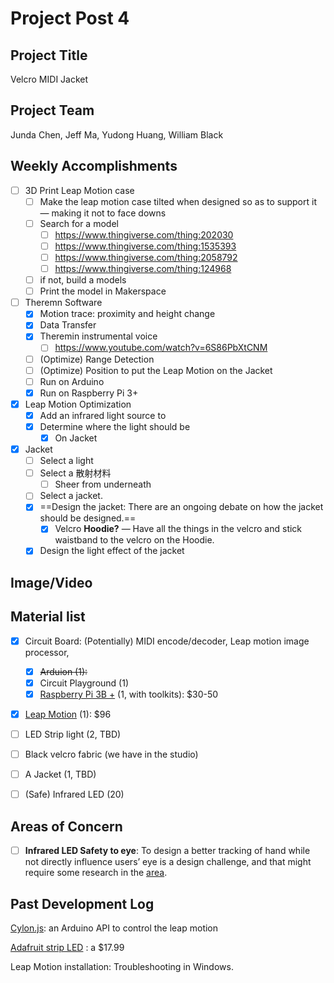 # Project Post 4



## Project Title

Velcro MIDI Jacket



## Project Team

Junda Chen, Jeff Ma, Yudong Huang, William Black



## Weekly Accomplishments

- [ ] 3D Print Leap Motion case
  - [ ] Make the leap motion case tilted when designed so as to support it — making it not to face downs
  - [ ] Search for a model
    - [ ] https://www.thingiverse.com/thing:202030
    - [ ] https://www.thingiverse.com/thing:1535393
    - [ ] https://www.thingiverse.com/thing:2058792
    - [ ] https://www.thingiverse.com/thing:124968
  - [ ] if not, build a models
  - [ ] Print the model in Makerspace
- [ ] Theremn Software
  - [x] Motion trace: proximity and height change
  - [x] Data Transfer 
  - [x] Theremin instrumental voice
    - [ ] <https://www.youtube.com/watch?v=6S86PbXtCNM>
  - [ ] (Optimize) Range Detection
  - [ ] (Optimize) Position to put the Leap Motion on the Jacket
  - [ ] Run on Arduino
  - [x] Run on Raspberry Pi 3+
- [x] Leap Motion Optimization
  - [x] Add an infrared light source to
  - [x] Determine where the light should be
    - [x] On Jacket
- [x] Jacket
  - [ ] Select a light
  - [ ] Select a 散射材料
    - [ ] Sheer from underneath
  - [ ] Select a jacket.
  - [x] ==Design the jacket: There are an ongoing debate on how the jacket should be designed.==
    - [x] Velcro **Hoodie?** — Have all the things in the velcro and stick waistband to the velcro on the Hoodie.
  - [x] Design the light effect of the jacket

## Image/Video





## Material list

- [x] Circuit Board: (Potentially) MIDI encode/decoder, Leap motion image processor,
  - [x] ~~Arduion (1):~~
  - [x] Circuit Playground (1)
  - [x] [Raspberry Pi 3B +](https://www.amazon.com/ELEMENT-Element14-Raspberry-Pi-Motherboard/dp/B07BDR5PDW/ref=sr_1_3?crid=130OBI1IAILPI&keywords=raspberry+pi+3+b%2B&qid=1552169577&s=electronics&sprefix=raspberry+pi%2Celectronics%2C139&sr=1-3) (1, with toolkits): $30-50
- [x] [Leap Motion](https://www.amazon.com/Leap-Motion-Controller-Packaging-Software/dp/B00HVYBWQO/ref=pd_rhf_gw_p_tnr_1) (1): $96
- [ ] LED Strip light (2, TBD)
- [ ] Black velcro fabric (we have in the studio)
- [ ] A Jacket (1, TBD)
- [ ] (Safe) Infrared LED (20)





## Areas of Concern

- [ ] **Infrared LED Safety to eye**: To design a better tracking of hand while not directly influence users’ eye is a design challenge, and that might require some research in the [area](https://biology.stackexchange.com/questions/13691/is-it-safe-to-look-at-infrared-leds).





## Past Development Log

[Cylon.js](https://cylonjs.com/documentation/examples/cylon/annotated/leap_arduino/): an Arduino API to control the leap motion

[Adafruit strip LED](https://www.adafruit.com/product/2824?length=1) : a $17.99

Leap Motion installation: Troubleshooting in Windows.